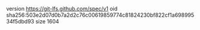 version https://git-lfs.github.com/spec/v1
oid sha256:503e2d07d0b7a2d2c76c00619859774c81824230bf822cf1a69899534f5dbd93
size 1604
